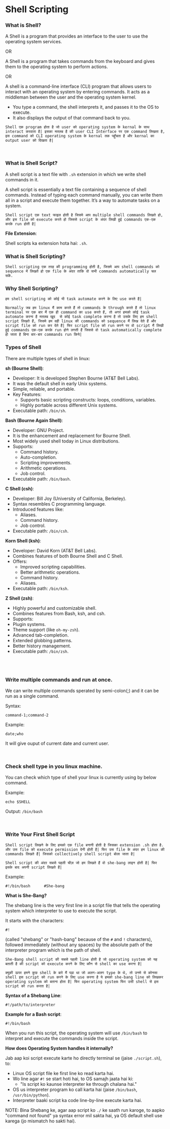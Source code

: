 # Shell Scripting

### What is Shell?

A Shell is a program that provides an interface to the user to use the operating system services.

OR

A Shell is a program that takes commands from the keyboard and gives them to the operating system to perform actions.

OR

A shell is a command-line interface (CLI) program that allows users to interact with an operating system by entering commands. It acts as a middleman between the user and the operating system kernel.
- You type a command, the shell interprets it, and passes it to the OS to execute.
- It also displays the output of that command back to you.

```Shell एक program होता है जो user को operating system के kernal के साथ interact करवाता है| इसका मतलब है की user CLI Interface पर एक command लिखता है, इस command को CLI operating system के kernal तक पहुँचता है और kernal का output user को दिखता है|```

<br>

### What is Shell Script?

A shell script is a text file with ```.sh``` extension in which we write shell commands in it.

A shell script is essentially a text file containing a sequence of shell commands. Instead of typing each command manually, you can write them all in a script and execute them together. It’s a way to automate tasks on a system.

```Shell script एक text फाइल होती है जिसमे आप multiple shell commands लिखते हो, और इस file को execute करते हो जिससे script के अंदर लिखी हुई commands एक-एक करके run होती है|```

**File Extension**:

Shell scripts ka extension hota hai: ```.sh```. 


### What is Shell Scripting?

```Shell scripting एक तरह की programming होती है, जिसमे आप shell commands को sequence में लिखते हो एक file के अंदर ताकि वो सभी commands automatically चल सकें.```


### Why Shell Scripting?

```हम shell scripting को कोई भी task automate करने के लिए use करते हैं|```

```Normally जब हम linux मैं काम करते हैं तो commands के through करते हैं तो linux terminal पर एक बार मैं एक ही command का use करते हैं, तो अगर हमको कोई task automate करना है मतलब खुद  से कोई task complete करना है तो उसके लिए हम shell script लिखते हैं, जिसमे हम वही linux की commands को sequence मैं लिख देते हैं और script file को run कर देते हैं| फिर script file को run करने पर वो script मैं लिखी हुई commands एक-एक करके run होने लगती हैं जिससे वो task automatically complete हो जाता है बिना बार-बार commands run किये|```


### Types of Shell

There are multiple types of shell in linux:

**sh (Bourne Shell)**:
- Developer: It is developed Stephen Bourne (AT&T Bell Labs).
- It was the default shell in early Unix systems.
- Simple, reliable, and portable.
- Key Features:
  - Supports basic scripting constructs: loops, conditions, variables.
  - Highly portable across different Unix systems.
- Executable path: ```/bin/sh```.
 
**Bash (Bourne Again Shell)**:
- Developer: GNU Project.
- It is the enhancement and replacement for Bourne Shell.
- Most widely used shell today in Linux distributions.
- Supports:
  - Command history.
  - Auto-completion.
  - Scripting improvements.
  - Arithmetic operations.
  - Job control.
- Executable path: ```/bin/bash```.

**C Shell (csh)**:
- Developer: Bill Joy (University of California, Berkeley).
- Syntax resembles C programming language.
- Introduced features like:
  - Aliases.
  - Command history.
  - Job control.
- Executable path: ```/bin/csh```.

**Korn Shell (ksh)**:
- Developer: David Korn (AT&T Bell Labs).
- Combines features of both Bourne Shell and C Shell.
- Offers:
  - Improved scripting capabilities.
  - Better arithmetic operations.
  - Command history.
  - Aliases.
 - Executable path: ```/bin/ksh```.

**Z Shell (zsh)**:
-  Highly powerful and customizable shell.
-  Combines features from Bash, ksh, and csh.
-  Supports:
  - Plugin systems.
  - Theme support (like ```oh-my-zsh```).
  - Advanced tab-completion.
  - Extended globbing patterns.
  - Better history management.
- Executable path: ```/bin/zsh```.

<br>
<br>

### Write multiple commands and run at once.

We can write multiple commands sperated by semi-colon(;) and it can be run as a single command.

Syntax:
```
command-1;command-2
```

Example:
```
date;who
```

It will give ouput of current date and current user.

<br>

### Check shell type in you linux machine.

You can check which type of shell your linux is currently using by below command.

Example:
```
echo $SHELL
```

Output: ```/bin/bash```

<br>

### Write Your First Shell Script

```Shell script लिखने के लिए हमको एक file बनानी होती है जिसका extension .sh होता है. और उस file को execute permission देनी होती है| फिर उस file के अंदर हम linux की commands लिखते हैं| जिसको collectively shell script बोला जाता है| ```

```Shell script की अंदर सबसे पहली चीज़ जो हम लिखते हैं वो she-bang लाइन होती है| फिर इसके बाद अपनी script लिखते हैं|```

Example:
```
#!/bin/bash      #She-bang 
```

**What is She-Bang?**

The shebang line is the very first line in a script file that tells the operating system which interpreter to use to execute the script.

It starts with the characters:
```
#!
```

(called "shebang" or "hash-bang" because of the ```#``` and ```!``` characters), followed immediately (without any spaces) by the absolute path of the interpreter program which is the path of shell.

```She-Bang shell script की सबसे पहली line होती है जो operating system को यह बताती है की script को execute करने के लिए कौन से shell का use करना है|```

```क्युकी ऊपर हमने कुछ shell के बारे मैं पढ़ा था जो अलग-अलग type के थे, तो उनमे से कोनसा shell इस script को run करने के लिए use करना है ये हमको she-bang line को लिखकर operating system को बताना होता है| फिर operating system फिर उसी shell से इस script को run करता है|``` 

**Syntax of a Shebang Line**:

```
#!/path/to/interpreter
```

**Example for a Bash script**:

```
#!/bin/bash
```

When you run this script, the operating system will use ```/bin/bash``` to interpret and execute the commands inside the script.

**How does Operating System handles it internally?**

Jab aap koi script execute karte ho directly terminal se (jaise ```./script.sh```), to:
- Linux OS script file ke first line ko read karta hai.
- Wo line agar ```#!``` se start hoti hai, to OS samajh jaata hai ki:
  - "Is script ko kaunse interpreter ke through chalana hai."
- OS us interpreter program ko call karta hai (jaise ```/bin/bash```, ```/usr/bin/python```).
- Interpreter baaki script ka code line-by-line execute karta hai.

NOTE: Bina Shebang ke, agar aap script ko ```./``` ke saath run karoge, to aapko "command not found" ya syntax error mil sakta hai, ya OS default shell use karega (jo mismatch ho sakti hai).


